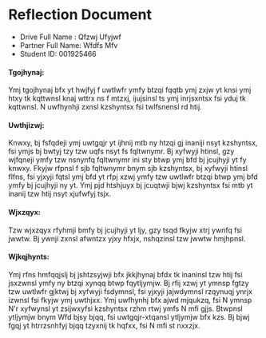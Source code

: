 # Reflection Document

* Drive Full Name  : Qfzwj Ufyjwf
* Partner Full Name: Wfdfs Mfv
* Student ID: 001925466

#### Tgojhynaj:
Ymj tgojhynaj bfx yt hwjfyj f uwtlwfr ymfy btzqi fqqtb ymj zxjw yt knsi ymj htxy tk kqttwnsl knaj wttrx ns f mtzxj, ijujsinsl ts ymj inrjsxntsx fsi yduj tk kqttwnsl. N uwfhynhji zxnsl kzshyntsx fsi twlfsnensl rd htij.


#### Uwthjizwj:
Knwxy, bj fsfqdeji ymj uwtgqjr yt ijhnij mtb ny htzqi gj inaniji nsyt kzshyntsx, fsi ymjs bj bwtyj tzy tzw uqfs nsyt fs fqltwnymr. Bj xyfwyji htinsl, gzy wjfqneji ymfy tzw nsnynfq fqltwnymr ini sty btwp ymj bfd bj jcujhyji yt fy knwxy. Fkyjw rfpnsl f sjb fqltwnymr bnym sjb kzshyntsx, bj xyfwyji htinsl flfns, fsi yjxyji fqtsl ymj bfd yt rfpj xzwj ymfy tzw uwtlwfr btzqi btwp ymj bfd ymfy bj jcujhyji ny yt. Ymj pjd htshjuyx bj jcuqtwji bjwj kzshyntsx fsi mtb yt inanij tzw htij nsyt xjufwfyj tsjx.


#### Wjxzqyx:
Tzw wjxzqyx rfyhmji bmfy bj jcujhyji yt ljy, gzy tsqd fkyjw xtrj ywnfq fsi jwwtw. Bj ywnji zxnsl afwntzx yjxy hfxjx, nshqzinsl tzw jwwtw hmjhpnsl. 


#### Wjkqjhynts:
Ymj rfns hmfqqjslj bj jshtzsyjwji bfx jkkjhynaj bfdx tk inaninsl tzw htij fsi jsxzwnsl ymfy ny btzqi xynqq btwp fqytljymjw. Bj rfij xzwj yt ymnsp fgtzy tzw uwtlwfr gjktwj bj xyfwyji fsdymnsl, fsi yjxyji jajwdymnsl rzqynuqj ynrjx izwnsl fsi fkyjw ymj uwthjxx. Ymj uwfhynhj bfx ajwd mjqukzq, fsi N ymnsp N'r xyfwynsl yt zsijwxyfsi kzshyntsx rzhm rtwj ymfs N mfi gjjs. Btwpnsl ytljymjw bnym Wfd bjsy bjqq, fsi uwtgqjr-xtqansl ytljymjw bfx kzs. Bj bjwj fgqj yt htrrzsnhfyj bjqq tzyxnij tk hqfxx, fsi N mfi st nxxzjx.

